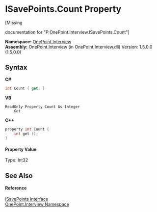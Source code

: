 # ISavePoints.Count Property 
 

\[Missing <summary> documentation for "P:OnePoint.Interview.ISavePoints.Count"\]

**Namespace:**&nbsp;<a href="N_OnePoint_Interview">OnePoint.Interview</a><br />**Assembly:**&nbsp;OnePoint.Interview (in OnePoint.Interview.dll) Version: 1.5.0.0 (1.5.0.0)

## Syntax

**C#**<br />
``` C#
int Count { get; }
```

**VB**<br />
``` VB
ReadOnly Property Count As Integer
	Get
```

**C++**<br />
``` C++
property int Count {
	int get ();
}
```


#### Property Value
Type: Int32

## See Also


#### Reference
<a href="T_OnePoint_Interview_ISavePoints">ISavePoints Interface</a><br /><a href="N_OnePoint_Interview">OnePoint.Interview Namespace</a><br />